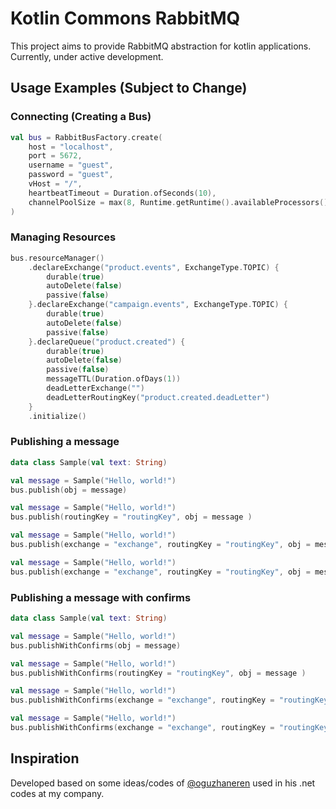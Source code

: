 # Kotlin Commons RabbitMQ

This project aims to provide RabbitMQ abstraction for kotlin applications.
Currently, under active development.

## Usage Examples (Subject to Change)

### Connecting (Creating a Bus)

```kotlin
val bus = RabbitBusFactory.create(
    host = "localhost",
    port = 5672,
    username = "guest",
    password = "guest",
    vHost = "/",
    heartbeatTimeout = Duration.ofSeconds(10),
    channelPoolSize = max(8, Runtime.getRuntime().availableProcessors() * 2)
)
```

### Managing Resources

```kotlin
bus.resourceManager()
    .declareExchange("product.events", ExchangeType.TOPIC) {
        durable(true)
        autoDelete(false)
        passive(false)
    }.declareExchange("campaign.events", ExchangeType.TOPIC) {
        durable(true)
        autoDelete(false)
        passive(false)
    }.declareQueue("product.created") {
        durable(true)
        autoDelete(false)
        passive(false)
        messageTTL(Duration.ofDays(1))
        deadLetterExchange("")
        deadLetterRoutingKey("product.created.deadLetter")
    }
    .initialize()
```

### Publishing a message

```kotlin
data class Sample(val text: String)
```

```kotlin
val message = Sample("Hello, world!")
bus.publish(obj = message)
```

```kotlin
val message = Sample("Hello, world!")
bus.publish(routingKey = "routingKey", obj = message )
```

```kotlin
val message = Sample("Hello, world!")
bus.publish(exchange = "exchange", routingKey = "routingKey", obj = message )
```

```kotlin
val message = Sample("Hello, world!")
bus.publish(exchange = "exchange", routingKey = "routingKey", obj = message, properties = AMQP.BasicProperties())
```

### Publishing a message with confirms

```kotlin
data class Sample(val text: String)
```

```kotlin
val message = Sample("Hello, world!")
bus.publishWithConfirms(obj = message)
```

```kotlin
val message = Sample("Hello, world!")
bus.publishWithConfirms(routingKey = "routingKey", obj = message )
```

```kotlin
val message = Sample("Hello, world!")
bus.publishWithConfirms(exchange = "exchange", routingKey = "routingKey", obj = message )
```

```kotlin
val message = Sample("Hello, world!")
bus.publishWithConfirms(exchange = "exchange", routingKey = "routingKey", obj = message, properties = AMQP.BasicProperties())
```


## Inspiration

Developed based on some ideas/codes of [@oguzhaneren](https://github.com/oguzhaneren) used in his .net codes at my company.